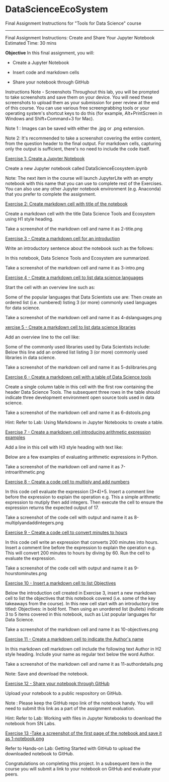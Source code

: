 # DataScienceEcoSystem
Final Assignment Instructions for "Tools for Data Science" course

--------------------------------------------------------------------------------------------------------------------------------------
Final Assignment Instructions: Create and Share Your Jupyter Notebook
Estimated Time: 30 mins

**Objective**
In this final assignment, you will:

- Create a Jupyter Notebook

- Insert code and markdown cells

- Share your notebook through GitHub

Instructions
Note - Screenshots
Throughout this lab, you will be prompted to take screenshots and save them on your device. You will need these screenshots to upload them as your submission for peer review at the end of this course. You can use various free screengrabbing tools or your operating system's shortcut keys to do this (for example, Alt+PrintScreen in Windows and Shift+Command+3 for Mac).

Note 1 : Images can be saved with either the .jpg or .png extension.

Note 2: It's recommended to take a screenshot covering the entire content, from the question header to the final output. For markdown cells, capturing only the output is sufficient, there's no need to include the code itself.

<ins>Exercise 1: Create a Jupyter Notebook<ins>

Create a new Jupyter notebook called DataScienceEcosystem.ipynb

Note: The next item in the course will launch JupyterLite with an empty notebook with this name that you can use to complete rest of the Exercises. You can also use any other Jupyter notebook environment (e.g. Anaconda) that you prefer to complete the assignment.


<ins>Exercise 2: Create markdown cell with title of the notebook<ins>

Create a markdown cell with the title Data Science Tools and Ecosystem using H1 style heading.

Take a screenshot of the markdown cell and name it as 2-title.png


<ins>Exercise 3 - Create a markdown cell for an introduction<ins>

Write an introductory sentence about the notebook such as the follows:

In this notebook, Data Science Tools and Ecosystem are summarized.

Take a screenshot of the markdown cell and name it as 3-intro.png


<ins>Exercise 4 - Create a markdown cell to list data science languages<ins>

Start the cell with an overview line such as:

Some of the popular languages that Data Scientists use are:
Then create an ordered list (i.e. numbered) listing 3 (or more) commonly used languages for data science.

Take a screenshot of the markdown cell and name it as 4-dslanguages.png


<ins>xercise 5 - Create a markdown cell to list data science libraries<ins>

Add an overview line to the cell like:

Some of the commonly used libraries used by Data Scientists include:
Below this line add an ordered list listing 3 (or more) commonly used libraries in data science.

Take a screenshot of the markdown cell and name it as 5-dslibraries.png


<ins>Exercise 6 - Create a markdown cell with a table of Data Science tools<ins>

Create a single column table in this cell with the first row containing the header Data Science Tools. The subsequent three rows in the table should indicate three development environment open source tools used in data science.

Take a screenshot of the markdown cell and name it as 6-dstools.png

Hint: Refer to Lab: Using Markdowns in Jupyter Notebooks to create a table.


<ins>Exercise 7 - Create a markdown cell introducing arithmetic expression examples<ins>

Add a line in this cell with H3 style heading with text like:

Below are a few examples of evaluating arithmetic expressions in Python.

Take a screenshot of the markdown cell and name it as 7-introarithmetic.png


<ins>Exercise 8 - Create a code cell to multiply and add numbers<ins>

In this code cell evaluate the expression (3*4)+5.
Insert a comment line before the expression to explain the operation e.g.  This a simple arithmetic expression to mutiply then add integers.
Then execute the cell to ensure the expression returns the expected output of 17.

Take a screenshot of the code cell with output and name it as 8-multiplyandaddintegers.png


<ins>Exercise 9 - Create a code cell to convert minutes to hours<ins>

In this code cell write an expression that converts 200 minutes into hours.
Insert a comment line before the expression to explain the operation e.g.  This will convert 200 minutes to hours by diving by 60.
Run the cell to evaluate the expression.

Take a screenshot of the code cell with output and name it as 9-hourstominutes.png


<ins>Exercise 10 - Insert a markdown cell to list Objectives<ins>

Below the introduction cell created in Exercise 3, insert a new markdown cell to list the objectives that this notebook covered (i.e. some of the key takeaways from the course). In this new cell start with an introductory line titled: Objectives: in bold font. Then using an unordered list (bullets) indicate 3 to 5 items covered in this notebook, such as List popular languages for Data Science.

Take a screenshot of the markdown cell and name it as 10-objectives.png


<ins>Exercise 11 - Create a markdown cell to indicate the Author's name<ins>

In this markdown cell markdown cell include the following text Author in H2 style heading. Include your name as regular text below the word Author.

Take a screenshot of the markdown cell and name it as 11-authordetails.png

Note: Save and download the notebook.


<ins>Exercise 12 - Share your notebook through GitHub<ins>

Upload your notebook to a public respository on GitHub.

Note : Please keep the GitHub repo link of the notebook handy.
You will need to submit this link as a part of the assignment evaluation.

Hint: Refer to Lab: Working with files in Jupyter Notebooks to download the notebook from SN Labs.


<ins>Exercise 13 -Take a screenshot of the first page of the notebook and save it as 1-notebook.png<ins>

Refer to Hands-on Lab: Getting Started with GitHub to upload the downloaded notebook to GitHub.

Congratulations on completing this project. In a subsequent item in the course you will submit a link to your notebook on GitHub and evaluate your peers.
